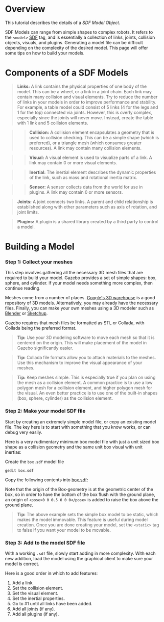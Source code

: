 # Overview

This tutorial describes the details of a _SDF Model Object_.

SDF Models can range from simple shapes to complex robots. It refers to the `<model>` [SDF](http://gazebosim.org/sdf.html) tag, and is essentially a collection of links, joints, collision objects, visuals, and plugins. Generating a model file can be difficult depending on the complexity of the desired model. This page will offer some tips on how to build your models.

# Components of a SDF Models

> **Links:** A link contains the physical properties of one body of the model. This can be a wheel, or a link in a joint chain. Each link may contain many collision and visual elements. Try to reduce the number of links in your models in order to improve performance and stability. For example, a table model could consist of 5 links (4 for the legs and 1 for the top) connected via joints. However, this is overly complex, especially since the joints will never move. Instead, create the table with 1 link and 5 collision elements.

>> **Collision:** A collision element encapsulates a geometry that is used to collision checking. This can be a simple shape (which is preferred), or a triangle mesh (which consumes greater resources). A link may contain many collision elements.

>> **Visual:** A visual element is used to visualize parts of a link. A link may contain 0 or more visual elements.

>> **Inertial:** The inertial element describes the dynamic properties of the link, such as mass and rotational inertia matrix.

>> **Sensor:** A sensor collects data from the world for use in plugins. A link may contain 0 or more sensors.

> **Joints:** A joint connects two links. A parent and child relationship is established along with other parameters such as axis of rotation, and joint limits.

> **Plugins:** A plugin is a shared library created by a third party to control a model.

# Building a Model

### Step 1: Collect your meshes

This step involves gathering all the necessary 3D mesh files that are required to build your model. Gazebo provides a set of simple shapes: box, sphere, and cylinder. If your model needs something more complex, then continue reading.

Meshes come from a number of places. [Google's 3D warehouse](https://3dwarehouse.sketchup.com/index.html) is a good repository of 3D models. Alternatively, you may already have the necessary files. Finally, you can make your own meshes using a 3D modeler such as [Blender](http://blender.org) or [Sketchup](http://sketchup.google.com).

Gazebo requires that mesh files be formatted as STL or Collada, with Collada being the preferred format.

> **Tip:** Use your 3D modeling software to move each mesh so that it is centered on the origin. This will make placement of the model in Gazebo significantly easier.

> **Tip:** Collada file formats allow you to attach materials to the meshes. Use this mechanism to improve the visual appearance of your meshes.

> **Tip:** Keep meshes simple. This is especially true if you plan on using the mesh as a collision element. A common practice is to use a low polygon mesh for a collision element, and higher polygon mesh for the visual. An even better practice is to use one of the built-in shapes (box, sphere, cylinder) as the collision element.


### Step 2: Make your model SDF file

Start by creating an extremely simple model file, or copy an existing model file. The key here is to start with something that you know works, or can debug very easily.

Here is a very rudimentary minimum box model file with just a unit sized box shape as a collision geometry and the same unit box visual with unit inertias:

Create the `box.sdf` model file

~~~
gedit box.sdf
~~~

Copy the following contents into [box.sdf](http://bitbucket.org/osrf/gazebo_tutorials/raw/default/build_model/files/box.sdf):
<include src='http://bitbucket.org/osrf/gazebo_tutorials/raw/default/build_model/files/box.sdf' />

Note that the origin of the Box-geometry is at the geometric center of the box, so in order to have the bottom of the box flush with the ground plane, an origin of `<pose>0 0 0.5 0 0 0</pose>` is added to raise the box above the ground plane.
> **Tip:** The above example sets the simple box model to be static, which makes the model immovable. This feature is useful during model creation. Once you are done creating your model, set the `<static>` tag to false if you want your model to be movable.


### Step 3: Add to the model SDF file

With a working `.sdf` file, slowly start adding in more complexity. With each new addition, load the model using the graphical client to make sure your model is correct.

Here is a good order in which to add features:

1. Add a link.
1. Set the collision element.
1. Set the visual element.
1. Set the inertial properties.
1. Go to #1 until all links have been added.
1. Add all joints (if any).
1. Add all plugins (if any).
